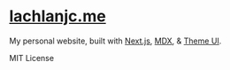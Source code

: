 # [lachlanjc.me](https://lachlanjc.me)

My personal website, built with [Next.js](https://nextjs.org),
[MDX](https://mdxjs.com), & [Theme UI](https://theme-ui.com).

MIT License

